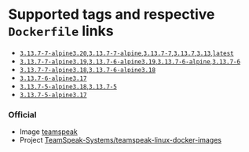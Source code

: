 # Supported tags and respective `Dockerfile` links

- [`3.13.7-7-alpine3.20`,`3.13.7-7-alpine`,`3.13.7-7`,`3.13.7`,`3.13`,`latest`](https://github.com/s3bul/teamspeak-linux-docker-images/blob/v3.13.7-7/alpine/Dockerfile)
- [`3.13.7-7-alpine3.19`,`3.13.7-6-alpine3.19`,`3.13.7-6-alpine`,`3.13.7-6`](https://github.com/s3bul/teamspeak-linux-docker-images/blob/v3.13.7-7/alpine/Dockerfile)
- [`3.13.7-7-alpine3.18`,`3.13.7-6-alpine3.18`](https://github.com/s3bul/teamspeak-linux-docker-images/blob/v3.13.7-7/alpine/Dockerfile)
- [`3.13.7-6-alpine3.17`](https://github.com/s3bul/teamspeak-linux-docker-images/blob/v3.13.7-6/alpine/Dockerfile)
- [`3.13.7-5-alpine3.18`,`3.13.7-5`](https://github.com/s3bul/teamspeak-linux-docker-images/blob/v3.13.7-5/alpine/Dockerfile)
- [`3.13.7-5-alpine3.17`](https://github.com/s3bul/teamspeak-linux-docker-images/blob/v3.13.7-5/alpine/Dockerfile)

### Official

- Image [teamspeak](https://hub.docker.com/_/teamspeak)
- Project [TeamSpeak-Systems/teamspeak-linux-docker-images](https://github.com/TeamSpeak-Systems/teamspeak-linux-docker-images)
